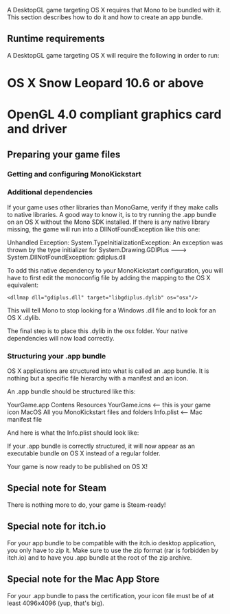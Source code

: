 A DesktopGL game targeting OS X requires that Mono to be bundled with it. This section describes how to do it and how to create an app bundle.

## Runtime requirements

A DesktopGL game targeting OS X will require the following in order to run:
# OS X Snow Leopard 10.6 or above
# OpenGL 4.0 compliant graphics card and driver

## Preparing your game files

### Getting and configuring MonoKickstart

### Additional dependencies

If your game uses other libraries than MonoGame, verify if they make calls to native libraries. A good way to know it, is to try running the .app bundle on an OS X without the Mono SDK installed. If there is any native library missing, the game will run into a DllNotFoundException like this one:

Unhandled Exception: System.TypeInitializationException: An exception was thrown by the type initializer for  System.Drawing.GDIPlus ---> System.DllNotFoundException: gdiplus.dll

To add this native dependency to your MonoKickstart configuration, you will have to first edit the monoconfig file by adding the mapping to the OS X equivalent:

	<dllmap dll="gdiplus.dll" target="libgdiplus.dylib" os="osx"/>
	
This will tell Mono to stop looking for a Windows .dll file and to look for an OS X .dylib.

The final step is to place this .dylib in the osx folder. Your native dependencies will now load correctly.

### Structuring your .app bundle

OS X applications are structured into what is called an .app bundle. It is nothing but a specific file hierarchy with a manifest and an icon.

An .app bundle should be structured like this:

YourGame.app
	Contens
		Resources
			YourGame.icns   <-- this is your game icon
		MacOS
			All you MonoKickstart files and folders
		Info.plist   <-- Mac manifest file
		
And here is what the Info.plist should look like:



If your .app bundle is correctly structured, it will now appear as an executable bundle on OS X instead of a regular folder.

Your game is now ready to be published on OS X!

## Special note for Steam

There is nothing more to do, your game is Steam-ready!

## Special note for itch.io

For your app bundle to be compatible with the itch.io desktop application, you only have to zip it. Make sure to use the zip format (rar is forbidden by itch.io) and to have you .app bundle at the root of the zip archive.

## Special note for the Mac App Store

For your .app bundle to pass the certification, your icon file must be of at least 4096x4096 (yup, that's big).